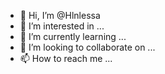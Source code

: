 - 👋 Hi, I’m @Hlnlessa
- 👀 I’m interested in ...
- 🌱 I’m currently learning ...
- 💞️ I’m looking to collaborate on ...
- 📫 How to reach me ...

<!---
Hlnlessa/Hlnlessa is a ✨ special ✨ repository because its `README.md` (this file) appears on your GitHub profile.
You can click the Preview link to take a look at your changes.
--->

